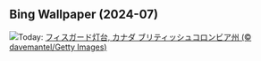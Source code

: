 ## Bing Wallpaper (2024-07)
![](https://www.bing.com/th?id=OHR.FisgardLighthouse_JA-JP9618708130_UHD.jpg&w=1000)Today: [フィスガード灯台, カナダ ブリティッシュコロンビア州 (© davemantel/Getty Images)](https://www.bing.com/th?id=OHR.FisgardLighthouse_JA-JP9618708130_UHD.jpg)